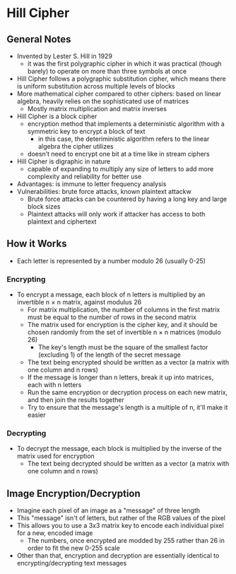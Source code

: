 # Hill Cipher

## General Notes
 - Invented by Lester S. Hill in 1929
   - it was the first polygraphic cipher in which it was practical (though barely) to operate on more than three symbols at once
 - Hill Cipher follows a polygraphic substitution cipher, which means there is uniform substitution across multiple levels of blocks
 - More mathematical cipher compared to other ciphers: based on linear algebra, heavily relies on the sophisticated use of matrices
   - Mostly matrix multiplication and matrix inverses
 - Hill Cipher is a block cipher
   - encryption method that implements a deterministic algorithm with a symmetric key to encrypt a block of text
     - in this case, the deteriministic algorithm refers to the linear algebra the cipher utilizes
   - doesn’t need to encrypt one bit at a time like in stream ciphers
 - Hill Cipher is digraphic in nature
   - capable of expanding to multiply any size of letters to add more complexity and reliability for better use
 - Advantages: is immune to letter frequency analysis
 - Vulnerabilities: brute force attacks, known plaintext attackw
   - Brute force attacks can be countered by having a long key and large block sizes
   - Plaintext attacks will only work if attacker has access to both plaintext and ciphertext

## How it Works
 - Each letter is represented by a number modulo 26 (usually 0-25)
 ### Encrypting
 - To encrypt a message, each block of n letters is multiplied by an invertible n × n matrix, against modulus 26
   - For matrix multiplication, the number of columns in the first matrix must be equal to the number of rows in the second matrix
   - The matrix used for encryption is the cipher key, and it should be chosen randomly from the set of invertible n × n matrices (modulo 26)
     - The key's length must be the square of the smallest factor (excluding 1) of the length of the secret message
   - The text being encrypted should be written as a vector (a matrix with one column and n rows)
   - If the message is longer than n letters, break it up into matrices, each with n letters
   - Run the same encryption or decryption process on each new matrix, and then join the results together
   - Try to ensure that the message's length is a multiple of n, it'll make it easier
 ### Decrypting
 - To decrypt the message, each block is multiplied by the inverse of the matrix used for encryption
   - The text being decrypted should be written as a vector (a matrix with one column and n rows)  

## Image Encryption/Decryption
 - Imagine each pixel of an image as a "message" of three length
 - This "message" isn't of letters, but rather of the RGB values of the pixel
 - This allows you to use a 3x3 matrix key to encode each individual pixel for a new, encoded image
   - The numbers, once encrypted are modded by 255 rather than 26 in order to fit the new 0-255 scale
 - Other than that, encryption and decryption are essentially identical to encrypting/decrypting text messages
